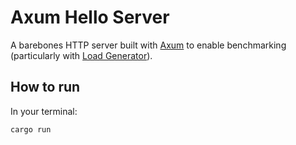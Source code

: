 # Axum Hello Server

A barebones HTTP server built with [Axum](https://github.com/tokio-rs/axum) to enable benchmarking (particularly
with [Load Generator](https://github.com/wcygan/load-generator)).

## How to run

In your terminal:

```bash
cargo run
```